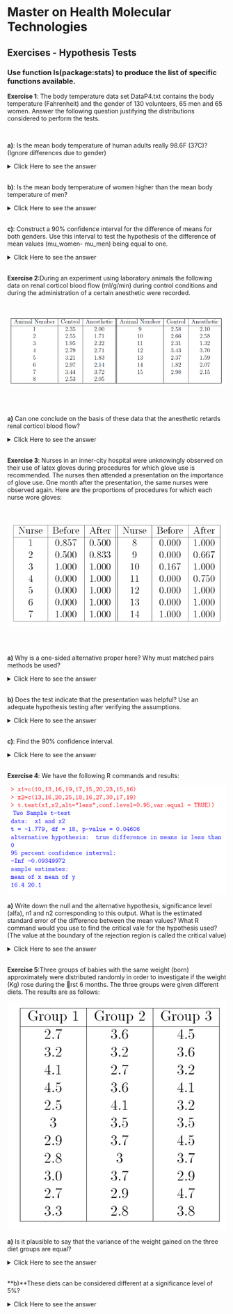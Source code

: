 # Master on Health Molecular Technologies 

## Exercises - Hypothesis Tests

### Use function ls(package:stats) to produce the list of specific functions available.

**Exercise 1**: The body temperature data set DataP4.txt contains the body temperature (Fahrenheit) and the gender of 130 volunteers, 65 men and 65 women. Answer the following question justifying the distributions considered to perform the tests.

<br/>

**a)**: Is the mean body temperature of human adults really 98.6F (37C)? (Ignore differences due to gender)

<details><summary>Click Here to see the answer</summary><p>

```{r}

a<-read.table("DataP4.txt",header=T)
length(a[,1])  
view(a)

summary(a[,1])

var(a[,1])

cv<-var(a[,1])/mean(a[,1])*100

cv

hist(a[,1],main='Body temperature',col='pink')
boxplot(a[,1],main='Body temperature',col='gold')

qqnorm(a[,1])
qqline(a[,1])
shapiro.test(a[,1])
t.test(a[,1],mu=98.6,alternative="two.sided")

```

</p></details>

<br/>

**b)**: Is the mean body temperature of women higher than the mean
body temperature of men?

<details><summary>Click Here to see the answer</summary><p>

```{r}
w.women<-a[a[,2]=="female",1]

w.women

w.men<-a[a[,2]=="male",1]

w.men

summary(w.women)

summary(w.men)



par(mfrow=c(1,2))

hist(w.women,main='women',col='pink')

hist(w.men,main='men',col='blue')



par(mfrow=c(1,2))

boxplot(w.women,main='women',col='pink')

boxplot(w.men,main='men',col='blue')



boxplot(w.women,w.men)



qqnorm(w.women)

qqline(w.women)

qqnorm(w.men)

qqline(w.men)

bartlett.test(list(w.women,w.men))

shapiro.test(w.women)

shapiro.test(w.men)

t.test(w.women,w.men,alternative="two.sided")

```

</p></details>

<br/>


**c)**: Construct a 90% confidence interval for the difference of means for both genders. Use this interval to test the hypothesis of the difference of mean values (mu_women- mu_men) being equal to one.

<details><summary>Click Here to see the answer</summary><p>

```{r}
t.test(w.women,w.men,alternative="two.sided",confidence=0.9)$conf.int



# If "1" belongs to the CI 90%, do not reject H0.

```
</p></details>

<br/>

**Exercise 2**:During an experiment using laboratory animals the following data on renal corticol blood flow (ml/g/min) during control conditions and during the administration of a certain anesthetic were recorded.

<br/>

![](img1.png)

<br/>
<br/>

**a)** Can one conclude on the basis of these data that the anesthetic retards renal corticol blood flow?

<details><summary>Click Here to see the answer</summary><p>

```{r}


corticol<-matrix(c(2.35,2.55,1.95,2.79,3.21,2.97,3.44,2.53,2.58,2.66,2.31,3.43,2.37,1.82,2.98,2,1.71,2.22,2.71,1.83,2.14,3.72,2.05,2.10,2.58,1.32,3.70,1.59,2.07,2.15),15,2)

diff<-c(corticol[,1]-corticol[,2]) # control-anesthetic

diff

summary(diff)

hist(diff,col='red')

boxplot(diff,col='gold')

qqnorm(diff)

qqline(diff)


shapiro.test(diff)


t.test(corticol[,1],corticol[,2],alternative="greater",paired=TRUE)


```

</p></details>

<br/>

**Exercise 3**: Nurses in an inner-city hospital were unknowingly observed on their use of latex gloves during procedures for which glove use is recommended.
The nurses then attended a presentation on the importance of glove
use. One month after the presentation, the same nurses were observed
again. Here are the proportions of procedures for which each nurse
wore gloves:

<br/>

![](img2.png)

<br/>
<br/>

**a)** Why is a one-sided alternative proper here? Why must matched pairs methods be used?

<details><summary>Click Here to see the answer</summary><p>

+ To verify if there is an improvement in the behaviour of the nurses after the presentation.

+ Because the statistical units (nurses) are the same on both evaluation procedures.

</p></details>

<br/>

**b)** Does the test indicate that the presentation was helpful? Use an adequate hypothesis testing after verifying the assumptions.

<details><summary>Click Here to see the answer</summary><p>

```{r}
nurses<-matrix(c(0.857,0.5,0,1,0.5,0.833,0,0.667,1,1,0.167,1,0,1,0,0.75,0,1,0,1,0,1,0,1,1,1,1,1),14,2,byrow=TRUE)


#veriying assumptions

#Normality

diff<-c(nurses[,2]-nurses[,1])  #After-Before
diff
shapiro.test(diff)  #testing for normality


# Performing the wilcoxon-test

wilcox.test()

wilcox.test(diff, alternative =  "greater")  #non-parametric test Wicoxon
           


```

</p></details>

<br/>




**c)**: Find the 90% confidence interval.

<details><summary>Click Here to see the answer</summary><p>

```{r}

wilcox.test(diff, alternative =  "two.sided",conf.level = 0.90)


```

</p></details>

<br/>


**Exercise 4**: We have the following R commands and results:
<br/>

![](img3.png)
<br/>

**a)** Write down the null and the alternative hypothesis, significance level (alfa), n1 and n2 corresponding to this output. What is the estimated standard error of
the difference between the mean values? What R command would you
use to find the critical vale for the hypothesis used? (The value at the boundary of the rejection region is called the critical value)

<details><summary>Click Here to see the answer</summary><p>

+ H0:mu1=mu2 vs H1: mu1<mu2, alfa=0.05, n1=10, n2=10.

+ standard error of the difference between means=2.057

```{r}
-qt(0.95,18)

```

</p></details>

<br/>



**Exercise 5**:Three groups of babies with the same weight (born) approximately were distributed randomly in order to investigate if the weight (Kg) rose during the rst 6 months. The three groups were given different diets. The results are as follows:
<br/>

![](img4.png)
<br/>

**a)** Is it plausible to say that the variance of the weight gained on the three diet groups are equal?

<details><summary>Click Here to see the answer</summary><p>

```{r}

g1<-c(2.7,3.2,4.1,4.5)
g2<-c(3.6,3.2,2.7,3.6,4.1)
g3<-c(4.5,3.6,3.2,4.1,3.2)
observ<-c(g1,g2,g3)
tratam<-rep(c("g1","g2","g3"),c(4,5,5))

dados<-data.frame(tratam,observ)
tratam<-factor(dados$tratam)


#write.table(dados,file="DataP4_5.txt",sep="",col.names=TRUE,row.names=TRUE)  

#dados<-read.table(DataP4_5)

# Bartlett test - comparing variances: three groups
??bartlet.test
bartlett.test(observ,tratam)  #we need two variables 




```

</p></details>

<br/>
 
 
 
**b)**These diets can be considered different at a significance level of 5%?

<details><summary>Click Here to see the answer</summary><p>
 
```{r}

# ANOVA - comparing means: three groups

aov(observ~tratam)
summary(aov(observ~tratam))

```
</p></details>

<br/>
